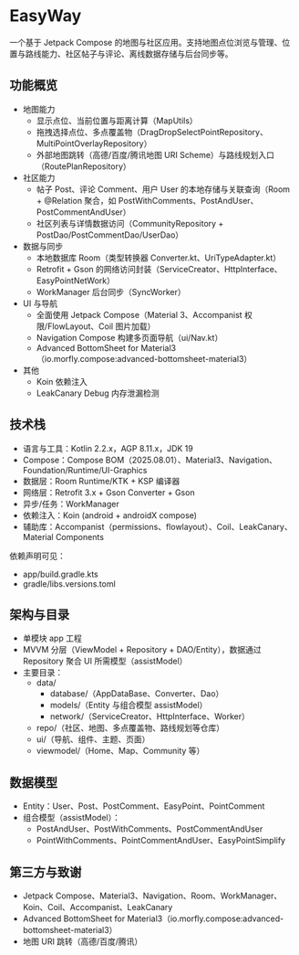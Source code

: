 # EasyWay

一个基于 Jetpack Compose 的地图与社区应用。支持地图点位浏览与管理、位置与路线能力、社区帖子与评论、离线数据存储与后台同步等。

## 功能概览

- 地图能力
    - 显示点位、当前位置与距离计算（MapUtils）
    - 拖拽选择点位、多点覆盖物（DragDropSelectPointRepository、MultiPointOverlayRepository）
    - 外部地图跳转（高德/百度/腾讯地图 URI Scheme）与路线规划入口（RoutePlanRepository）
- 社区能力
    - 帖子 Post、评论 Comment、用户 User 的本地存储与关联查询（Room + @Relation 聚合，如
      PostWithComments、PostAndUser、PostCommentAndUser）
    - 社区列表与详情数据访问（CommunityRepository + PostDao/PostCommentDao/UserDao）
- 数据与同步
    - 本地数据库 Room（类型转换器 Converter.kt、UriTypeAdapter.kt）
    - Retrofit + Gson 的网络访问封装（ServiceCreator、HttpInterface、EasyPointNetWork）
    - WorkManager 后台同步（SyncWorker）
- UI 与导航
    - 全面使用 Jetpack Compose（Material 3、Accompanist 权限/FlowLayout、Coil 图片加载）
    - Navigation Compose 构建多页面导航（ui/Nav.kt）
    - Advanced BottomSheet for Material3（io.morfly.compose:advanced-bottomsheet-material3）
- 其他
    - Koin 依赖注入
    - LeakCanary Debug 内存泄漏检测

## 技术栈

- 语言与工具：Kotlin 2.2.x，AGP 8.11.x，JDK 19
- Compose：Compose BOM（2025.08.01）、Material3、Navigation、Foundation/Runtime/UI-Graphics
- 数据层：Room Runtime/KTK + KSP 编译器
- 网络层：Retrofit 3.x + Gson Converter + Gson
- 异步/任务：WorkManager
- 依赖注入：Koin (android + androidX compose)
- 辅助库：Accompanist（permissions、flowlayout）、Coil、LeakCanary、Material Components

依赖声明可见：

- app/build.gradle.kts
- gradle/libs.versions.toml

## 架构与目录

- 单模块 app 工程
- MVVM 分层（ViewModel + Repository + DAO/Entity），数据通过 Repository 聚合 UI 所需模型（assistModel）
- 主要目录：
    - data/
        - database/（AppDataBase、Converter、Dao）
        - models/（Entity 与组合模型 assistModel）
        - network/（ServiceCreator、HttpInterface、Worker）
    - repo/（社区、地图、多点覆盖物、路线规划等仓库）
    - ui/（导航、组件、主题、页面）
    - viewmodel/（Home、Map、Community 等）


## 数据模型

- Entity：User、Post、PostComment、EasyPoint、PointComment
- 组合模型（assistModel）：
    - PostAndUser、PostWithComments、PostCommentAndUser
    - PointWithComments、PointCommentAndUser、EasyPointSimplify

## 第三方与致谢

- Jetpack Compose、Material3、Navigation、Room、WorkManager、Koin、Coil、Accompanist、LeakCanary
- Advanced BottomSheet for Material3（io.morfly.compose:advanced-bottomsheet-material3）
- 地图 URI 跳转（高德/百度/腾讯）


